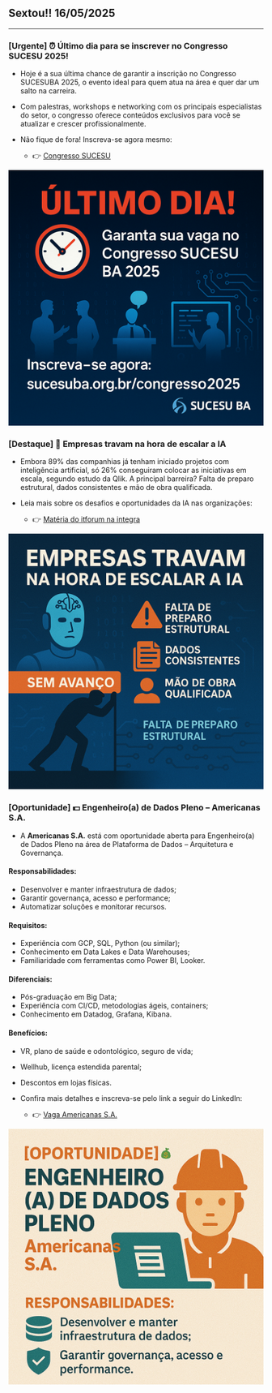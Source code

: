 ## Sextou!! 16/05/2025
___
### [**Urgente**] ⏰ Último dia para se inscrever no Congresso SUCESU 2025!

- Hoje é a sua última chance de garantir a inscrição no Congresso SUCESUBA 2025, o evento ideal para quem atua na área e quer dar um salto na carreira.

- Com palestras, workshops e networking com os principais especialistas do setor, o congresso oferece conteúdos exclusivos para você se atualizar e crescer profissionalmente.

- Não fique de fora! Inscreva-se agora mesmo:
    - 👉 [Congresso SUCESU](https://sucesuba.org.br/congresso2025/)

![banner de divulgação SUCESU BA](imagens/01_1605.png)

### [**Destaque**] 🤖 Empresas travam na hora de escalar a IA

- Embora 89% das companhias já tenham iniciado projetos com inteligência artificial, só 26% conseguiram colocar as iniciativas em escala, segundo estudo da Qlik. A principal barreira? Falta de preparo estrutural, dados consistentes e mão de obra qualificada.

- Leia mais sobre os desafios e oportunidades da IA nas organizações:
    - 👉 [Matéria do itforum na integra](https://itforum.com.br/qlik-expectativas-realidade-problema-ia/)


![banner demosntrando a pesquisa](imagens/02_1605.png)

### [**Oportunidade**] 💵 Engenheiro(a) de Dados Pleno – Americanas S.A.

- A **Americanas S.A.** está com oportunidade aberta para Engenheiro(a) de Dados Pleno na área de Plataforma de Dados – Arquitetura e Governança.

#### Responsabilidades:
- Desenvolver e manter infraestrutura de dados;
- Garantir governança, acesso e performance;
- Automatizar soluções e monitorar recursos.

#### Requisitos:
- Experiência com GCP, SQL, Python (ou similar);
- Conhecimento em Data Lakes e Data Warehouses;
- Familiaridade com ferramentas como Power BI, Looker.

#### Diferenciais:
- Pós-graduação em Big Data;
- Experiência com CI/CD, metodologias ágeis, containers;
- Conhecimento em Datadog, Grafana, Kibana.

#### Benefícios:
- VR, plano de saúde e odontológico, seguro de vida;
- Wellhub, licença estendida parental;
- Descontos em lojas físicas.

- Confira mais detalhes e inscreva-se pelo link a seguir do LinkedIn:
    - 👉 [Vaga Americanas S.A.](https://www.linkedin.com/jobs/view/4211362265)

![banner da oportunidade de trabalho](imagens/03_1605.png)

